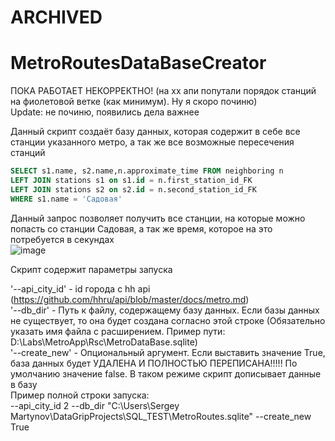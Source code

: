 # ARCHIVED
# MetroRoutesDataBaseCreator
ПОКА РАБОТАЕТ НЕКОРРЕКТНО! (на хх апи попутали порядок станций на фиолетовой ветке (как минимум). Ну я скоро починю)  
Update: не починю, появились дела важнее

Данный скрипт создаёт базу данных, которая содержит в себе все станции указанного метро, а так же все возможные пересечения станций  
```sql
SELECT s1.name, s2.name,n.approximate_time FROM neighboring n
LEFT JOIN stations s1 on s1.id = n.first_station_id_FK
LEFT JOIN stations s2 on s2.id = n.second_station_id_FK
WHERE s1.name = 'Садовая'
```
Данный запрос позволяет получить все станции, на которые можно попасть со станции Садовая, а так же время, которое на это потребуется в секундах  
![image](https://user-images.githubusercontent.com/86615975/163629551-8a3b7c18-48d5-4e82-8edb-c9107dddbc98.png)


Скрипт содержит параметры запуска

'--api_city_id' - id города с hh api (https://github.com/hhru/api/blob/master/docs/metro.md)  
'--db_dir' - Путь к файлу, содержащему базу данных. Если базы данных не существует, то она будет создана согласно этой строке (Обязательно указать имя файла с расширением. Пример пути: D:\Labs\MetroApp\Rsc\MetroDataBase.sqlite)  
'--create_new' - Опциональный аргумент. Если выставить значение True, база данных будет УДАЛЕНА И ПОЛНОСТЬЮ ПЕРЕПИСАНА!!!!! По умолчанию значение false. В таком режиме скрипт дописывает данные в базу  
Пример полной строки запуска:  
--api_city_id 2 --db_dir "C:\Users\Sergey Martynov\DataGripProjects\SQL_TEST\MetroRoutes.sqlite" --create_new True  


